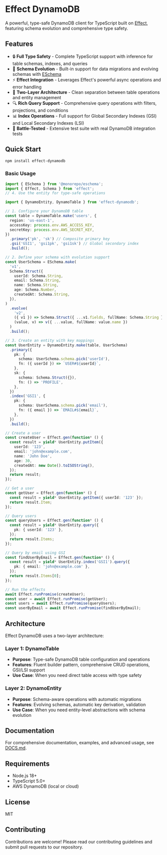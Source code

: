 # Effect DynamoDB

A powerful, type-safe DynamoDB client for TypeScript built on [Effect](https://effect.website), featuring schema evolution and comprehensive type safety.

## Features

- 🔒 **Full Type Safety** - Complete TypeScript support with inference for table schemas, indexes, and queries
- 🔄 **Schema Evolution** - Built-in support for data migrations and evolving schemas with [ESchema](https://github.com/kishorepolamarasetty/eschema)
- ⚡ **Effect Integration** - Leverages Effect's powerful async operations and error handling
- 🎯 **Two-Layer Architecture** - Clean separation between table operations and entity management
- 🔍 **Rich Query Support** - Comprehensive query operations with filters, projections, and conditions
- 📊 **Index Operations** - Full support for Global Secondary Indexes (GSI) and Local Secondary Indexes (LSI)
- 🧪 **Battle-Tested** - Extensive test suite with real DynamoDB integration tests

## Quick Start

```bash
npm install effect-dynamodb
```

### Basic Usage

```typescript
import { ESchema } from '@monorepo/eschema';
import { Effect, Schema } from 'effect';
// 4. Use the entity for type-safe operations

import { DynamoEntity, DynamoTable } from 'effect-dynamodb';

// 1. Configure your DynamoDB table
const table = DynamoTable.make('users', {
  region: 'us-east-1',
  accessKey: process.env.AWS_ACCESS_KEY,
  secretKey: process.env.AWS_SECRET_KEY,
})
  .primary('pk', 'sk') // Composite primary key
  .gsi('GSI1', 'gsi1pk', 'gsi1sk') // Global secondary index
  .build();

// 2. Define your schema with evolution support
const UserSchema = ESchema.make(
  'v1',
  Schema.Struct({
    userId: Schema.String,
    email: Schema.String,
    name: Schema.String,
    age: Schema.Number,
    createdAt: Schema.String,
  }),
)
  .evolve(
    'v2',
    ({ v1 }) => Schema.Struct({ ...v1.fields, fullName: Schema.String }),
    (value, v) => v({ ...value, fullName: value.name })
  )
  .build();

// 3. Create an entity with key mappings
const UserEntity = DynamoEntity.make(table, UserSchema)
  .primary({
    pk: {
      schema: UserSchema.schema.pick('userId'),
      fn: ({ userId }) => `USER#${userId}`,
    },
    sk: {
      schema: Schema.Struct({}),
      fn: () => 'PROFILE',
    },
  })
  .index('GSI1', {
    pk: {
      schema: UserSchema.schema.pick('email'),
      fn: ({ email }) => `EMAIL#${email}`,
    },
  })
  .build();

// Create a user
const createUser = Effect.gen(function* () {
  const result = yield* UserEntity.putItem({
    userId: '123',
    email: 'john@example.com',
    name: 'John Doe',
    age: 30,
    createdAt: new Date().toISOString(),
  });
  return result;
});

// Get a user
const getUser = Effect.gen(function* () {
  const result = yield* UserEntity.getItem({ userId: '123' });
  return result.Item;
});

// Query users
const queryUsers = Effect.gen(function* () {
  const result = yield* UserEntity.query({
    pk: { userId: '123' },
  });
  return result.Items;
});

// Query by email using GSI
const findUserByEmail = Effect.gen(function* () {
  const result = yield* UserEntity.index('GSI1').query({
    pk: { email: 'john@example.com' },
  });
  return result.Items[0];
});

// Run the effects
await Effect.runPromise(createUser);
const user = await Effect.runPromise(getUser);
const users = await Effect.runPromise(queryUsers);
const userByEmail = await Effect.runPromise(findUserByEmail);
```

## Architecture

Effect DynamoDB uses a two-layer architecture:

### Layer 1: DynamoTable

- **Purpose**: Type-safe DynamoDB table configuration and operations
- **Features**: Fluent builder pattern, comprehensive CRUD operations, GSI/LSI support
- **Use Case**: When you need direct table access with type safety

### Layer 2: DynamoEntity

- **Purpose**: Schema-aware operations with automatic migrations
- **Features**: Evolving schemas, automatic key derivation, validation
- **Use Case**: When you need entity-level abstractions with schema evolution

## Documentation

For comprehensive documentation, examples, and advanced usage, see [DOCS.md](./DOCS.md).

## Requirements

- Node.js 18+
- TypeScript 5.0+
- AWS DynamoDB (local or cloud)

## License

MIT

## Contributing

Contributions are welcome! Please read our contributing guidelines and submit pull requests to our repository.

